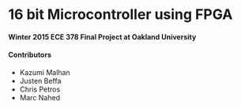 # 16 bit Microcontroller using FPGA

#### Winter 2015 ECE 378 Final Project at Oakland University

#### Contributors
- Kazumi Malhan
- Justen Beffa
- Chris Petros
- Marc Nahed
